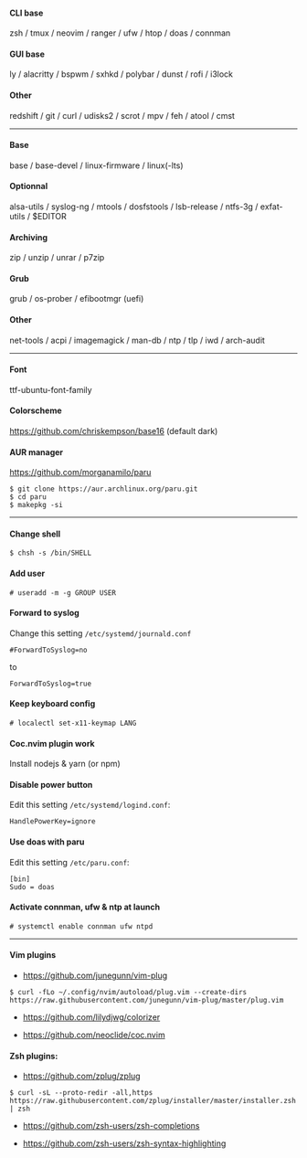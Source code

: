 #### CLI base
zsh / tmux / neovim / ranger / ufw / htop / doas / connman
 
#### GUI base
ly / alacritty / bspwm / sxhkd / polybar / dunst / rofi / i3lock

#### Other
redshift / git / curl / udisks2 / scrot / mpv / feh / atool / cmst

---
#### Base
base / base-devel / linux-firmware / linux(-lts)

#### Optionnal
alsa-utils / syslog-ng / mtools / dosfstools / lsb-release / ntfs-3g / exfat-utils / $EDITOR

#### Archiving
zip / unzip / unrar / p7zip

#### Grub
grub / os-prober / efibootmgr (uefi)

#### Other
net-tools / acpi / imagemagick / man-db / ntp / tlp / iwd / arch-audit

---
#### Font
ttf-ubuntu-font-family

#### Colorscheme
https://github.com/chriskempson/base16 (default dark)

#### AUR manager
https://github.com/morganamilo/paru
```
$ git clone https://aur.archlinux.org/paru.git
$ cd paru
$ makepkg -si
```

---
#### Change shell
```
$ chsh -s /bin/SHELL
```

#### Add user
```
# useradd -m -g GROUP USER
```

#### Forward to syslog
Change this setting `/etc/systemd/journald.conf`
```
#ForwardToSyslog=no
```
to
```
ForwardToSyslog=true
```

#### Keep keyboard config
```
# localectl set-x11-keymap LANG
```

#### Coc.nvim plugin work
Install nodejs & yarn (or npm)

#### Disable power button
Edit this setting `/etc/systemd/logind.conf`:
```
HandlePowerKey=ignore
```

#### Use doas with paru
Edit this setting `/etc/paru.conf`:
```
[bin]
Sudo = doas
```

#### Activate connman, ufw & ntp at launch
```
# systemctl enable connman ufw ntpd
```

---
#### Vim plugins
- https://github.com/junegunn/vim-plug
```
$ curl -fLo ~/.config/nvim/autoload/plug.vim --create-dirs https://raw.githubusercontent.com/junegunn/vim-plug/master/plug.vim
```

- https://github.com/lilydjwg/colorizer

- https://github.com/neoclide/coc.nvim

#### Zsh plugins:
- https://github.com/zplug/zplug
```
$ curl -sL --proto-redir -all,https https://raw.githubusercontent.com/zplug/installer/master/installer.zsh | zsh
```

- https://github.com/zsh-users/zsh-completions

- https://github.com/zsh-users/zsh-syntax-highlighting
